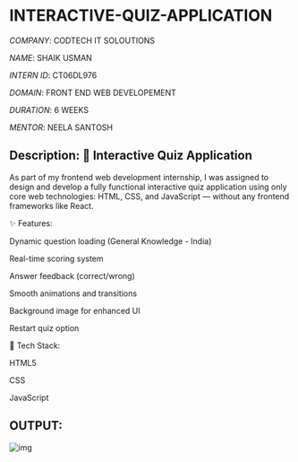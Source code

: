 # INTERACTIVE-QUIZ-APPLICATION

*COMPANY*: CODTECH IT SOLOUTIONS

*NAME*: SHAIK USMAN

*INTERN ID*: CT06DL976

*DOMAIN*: FRONT END WEB DEVELOPEMENT

*DURATION*: 6 WEEKS

*MENTOR*: NEELA SANTOSH

## Description: 📘 Interactive Quiz Application

As part of my frontend web development internship, I was assigned to design and develop a fully functional interactive quiz application using only core web technologies: HTML, CSS, and JavaScript — without any frontend frameworks like React.

✨ Features:

Dynamic question loading (General Knowledge - India)

Real-time scoring system

Answer feedback (correct/wrong)

Smooth animations and transitions

Background image for enhanced UI

Restart quiz option

🔧 Tech Stack:

HTML5

CSS

JavaScript

## OUTPUT:

![img](https://github.com/user-attachments/assets/f8337f11-3dd5-4c4f-957f-9a49ad4941c1)
